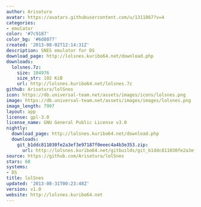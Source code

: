 ```yaml
---
author: Arisotura
avatar: https://avatars.githubusercontent.com/u/1311867?v=4
categories:
- emulator
color: '#7c9187'
color_bg: '#6d8077'
created: '2013-08-02T12:14:31Z'
description: SNES emulator for DS
download_page: http://lolsnes.kuribo64.net/download.php
downloads:
  lolsnes.7z:
    size: 104976
    size_str: 102 KiB
    url: http://lolsnes.kuribo64.net/lolsnes.7z
github: Arisotura/lolSnes
icon: https://db.universal-team.net/assets/images/icons/lolsnes.png
image: https://db.universal-team.net/assets/images/images/lolsnes.png
image_length: 7997
layout: app
license: gpl-3.0
license_name: GNU General Public License v3.0
nightly:
  download_page: http://lolsnes.kuribo64.net/download.php
  downloads:
    git_b1ddc811030fe2a3ef3e97187f0eeec4a4b3e353.zip:
      url: http://lolsnes.kuribo64.net/gitbuilds/git_b1ddc811030fe2a3ef3e97187f0eeec4a4b3e353.zip
source: https://github.com/Arisotura/lolSnes
stars: 68
systems:
- DS
title: lolSnes
updated: '2013-08-31T00:23:48Z'
version: v1.0
website: http://lolsnes.kuribo64.net
---
```


